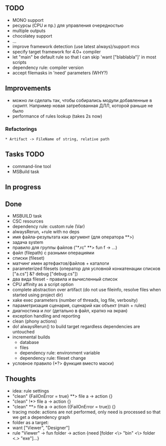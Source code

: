 ﻿## TODO
  * MONO support
  * ресурсы (CPU и пр.) для управления очередностью
  * multiple outputs
  * chocolatey support
  * ...
  * improve framework detection (use latest always)/support mcs
  * specify target framework for 4.0+ compiler
  * let "main" be default rule so that I can skip 'want ["blablabla"]' in most scripts
  * dependency rule: compiler version
  * accept filemasks in 'need' parameters (WHY?)

## Improvements
  * можно ли сделать так, чтобы собирались модули добавленные в скрипт. Например новая затребованная ДЛЛ, которой раньше не было
  * performance of rules lookup (takes 2s now)

### Refactorings
    * Artifact -> FileName of string, relative path


## Tasks TODO
  * command-line tool
  * MSBuild task


## In progress

## Done
 * MSBUILD task
 * CSC resources
 * dependency rule: custom rule (Var)
 * alwaysRerun, +rule with no deps
 * имя файла-результата как аргумент (для оператора **>)
 * задача system
 * правило для группы файлов ("\*.rc" \*\*> fun f -> ...)
 * файл (filepath) с разными операциями
 * списки (fileset)
 * матчинг имен артефактов/файлов + каталоги
 * parameterized filesets (оператор для условной конкатенации списков ["a.cs"] &? debug ["debug.cs"])
 * два вида fileset - правила и вычисленный список
 * CPU affinity as a script option
 * complete abstraction over artifact (do not use fileinfo, resolve files when started using project dir)
 * xake exec parameters (number of threads, log file, verbosity)
 * параметризация сценария, сценарий как объект (main + rules)
 * диагностика и лог (детально в файл, кратко на экран)
 * exception handling and reporting
 * clean (phony actions)
 * do! alwaysRerun() to build target regardless dependencies are untouched
 * incremental builds
   * database
   * files
   * dependency rule: environment variable
   * dependency rule: fileset change
 * условное правило (*?> функция вместо маски)

## Thoughts
 * idea: rule settings
  * "clean" {FailOnError = true} \*\*> file a -> action {}
  * "clean" \!\*> file a -> action {}
  * "clean" \*\*> file a -> action ({FailOnError = true}) {}
 * tracing mode: actions are not performed, only need is processed so that we get a dependency graph
 * folder as a target:
  * want ["Viewer", "Designer"]
  * rule "Viewer" -> fun folder -> action {need [folder <\\> "bin" <\\> folder <.> "exe"]...}
